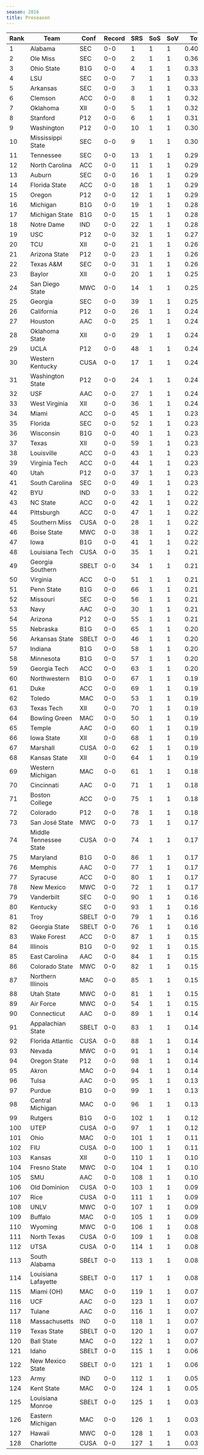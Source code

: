 ```yaml
---
season: 2016
title: Preseason
---
```

<table class="display"><thead><tr><th>Rank</th><th>Team</th><th>Conf</th><th>Record</th><th>SRS</th><th>SoS</th><th>SoV</th><th>Total</th></tr></thead><tbody>
<tr><td>1</td><td>Alabama</td><td>SEC</td><td>0-0</td><td>1</td><td>1</td><td>1</td><td>0.40000</td></tr>
<tr><td>2</td><td>Ole Miss</td><td>SEC</td><td>0-0</td><td>2</td><td>1</td><td>1</td><td>0.36559</td></tr>
<tr><td>3</td><td>Ohio State</td><td>B1G</td><td>0-0</td><td>4</td><td>1</td><td>1</td><td>0.33504</td></tr>
<tr><td>4</td><td>LSU</td><td>SEC</td><td>0-0</td><td>7</td><td>1</td><td>1</td><td>0.33334</td></tr>
<tr><td>5</td><td>Arkansas</td><td>SEC</td><td>0-0</td><td>3</td><td>1</td><td>1</td><td>0.33285</td></tr>
<tr><td>6</td><td>Clemson</td><td>ACC</td><td>0-0</td><td>8</td><td>1</td><td>1</td><td>0.32288</td></tr>
<tr><td>7</td><td>Oklahoma</td><td>XII</td><td>0-0</td><td>5</td><td>1</td><td>1</td><td>0.32103</td></tr>
<tr><td>8</td><td>Stanford</td><td>P12</td><td>0-0</td><td>6</td><td>1</td><td>1</td><td>0.31998</td></tr>
<tr><td>9</td><td>Washington</td><td>P12</td><td>0-0</td><td>10</td><td>1</td><td>1</td><td>0.30175</td></tr>
<tr><td>10</td><td>Mississippi State</td><td>SEC</td><td>0-0</td><td>9</td><td>1</td><td>1</td><td>0.30147</td></tr>
<tr><td>11</td><td>Tennessee</td><td>SEC</td><td>0-0</td><td>13</td><td>1</td><td>1</td><td>0.29553</td></tr>
<tr><td>12</td><td>North Carolina</td><td>ACC</td><td>0-0</td><td>11</td><td>1</td><td>1</td><td>0.29428</td></tr>
<tr><td>13</td><td>Auburn</td><td>SEC</td><td>0-0</td><td>16</td><td>1</td><td>1</td><td>0.29290</td></tr>
<tr><td>14</td><td>Florida State</td><td>ACC</td><td>0-0</td><td>18</td><td>1</td><td>1</td><td>0.29180</td></tr>
<tr><td>15</td><td>Oregon</td><td>P12</td><td>0-0</td><td>12</td><td>1</td><td>1</td><td>0.29168</td></tr>
<tr><td>16</td><td>Michigan</td><td>B1G</td><td>0-0</td><td>19</td><td>1</td><td>1</td><td>0.28524</td></tr>
<tr><td>17</td><td>Michigan State</td><td>B1G</td><td>0-0</td><td>15</td><td>1</td><td>1</td><td>0.28382</td></tr>
<tr><td>18</td><td>Notre Dame</td><td>IND</td><td>0-0</td><td>22</td><td>1</td><td>1</td><td>0.28023</td></tr>
<tr><td>19</td><td>USC</td><td>P12</td><td>0-0</td><td>32</td><td>1</td><td>1</td><td>0.27359</td></tr>
<tr><td>20</td><td>TCU</td><td>XII</td><td>0-0</td><td>21</td><td>1</td><td>1</td><td>0.26463</td></tr>
<tr><td>21</td><td>Arizona State</td><td>P12</td><td>0-0</td><td>23</td><td>1</td><td>1</td><td>0.26112</td></tr>
<tr><td>22</td><td>Texas A&M</td><td>SEC</td><td>0-0</td><td>31</td><td>1</td><td>1</td><td>0.26109</td></tr>
<tr><td>23</td><td>Baylor</td><td>XII</td><td>0-0</td><td>20</td><td>1</td><td>1</td><td>0.25987</td></tr>
<tr><td>24</td><td>San Diego State</td><td>MWC</td><td>0-0</td><td>14</td><td>1</td><td>1</td><td>0.25867</td></tr>
<tr><td>25</td><td>Georgia</td><td>SEC</td><td>0-0</td><td>39</td><td>1</td><td>1</td><td>0.25866</td></tr>
<tr><td>26</td><td>California</td><td>P12</td><td>0-0</td><td>26</td><td>1</td><td>1</td><td>0.24846</td></tr>
<tr><td>27</td><td>Houston</td><td>AAC</td><td>0-0</td><td>25</td><td>1</td><td>1</td><td>0.24593</td></tr>
<tr><td>28</td><td>Oklahoma State</td><td>XII</td><td>0-0</td><td>29</td><td>1</td><td>1</td><td>0.24404</td></tr>
<tr><td>29</td><td>UCLA</td><td>P12</td><td>0-0</td><td>48</td><td>1</td><td>1</td><td>0.24318</td></tr>
<tr><td>30</td><td>Western Kentucky</td><td>CUSA</td><td>0-0</td><td>17</td><td>1</td><td>1</td><td>0.24299</td></tr>
<tr><td>31</td><td>Washington State</td><td>P12</td><td>0-0</td><td>24</td><td>1</td><td>1</td><td>0.24255</td></tr>
<tr><td>32</td><td>USF</td><td>AAC</td><td>0-0</td><td>27</td><td>1</td><td>1</td><td>0.24105</td></tr>
<tr><td>33</td><td>West Virginia</td><td>XII</td><td>0-0</td><td>36</td><td>1</td><td>1</td><td>0.24054</td></tr>
<tr><td>34</td><td>Miami</td><td>ACC</td><td>0-0</td><td>45</td><td>1</td><td>1</td><td>0.23984</td></tr>
<tr><td>35</td><td>Florida</td><td>SEC</td><td>0-0</td><td>52</td><td>1</td><td>1</td><td>0.23500</td></tr>
<tr><td>36</td><td>Wisconsin</td><td>B1G</td><td>0-0</td><td>40</td><td>1</td><td>1</td><td>0.23428</td></tr>
<tr><td>37</td><td>Texas</td><td>XII</td><td>0-0</td><td>59</td><td>1</td><td>1</td><td>0.23333</td></tr>
<tr><td>38</td><td>Louisville</td><td>ACC</td><td>0-0</td><td>43</td><td>1</td><td>1</td><td>0.23209</td></tr>
<tr><td>39</td><td>Virginia Tech</td><td>ACC</td><td>0-0</td><td>44</td><td>1</td><td>1</td><td>0.23087</td></tr>
<tr><td>40</td><td>Utah</td><td>P12</td><td>0-0</td><td>37</td><td>1</td><td>1</td><td>0.23073</td></tr>
<tr><td>41</td><td>South Carolina</td><td>SEC</td><td>0-0</td><td>49</td><td>1</td><td>1</td><td>0.23003</td></tr>
<tr><td>42</td><td>BYU</td><td>IND</td><td>0-0</td><td>33</td><td>1</td><td>1</td><td>0.22968</td></tr>
<tr><td>43</td><td>NC State</td><td>ACC</td><td>0-0</td><td>42</td><td>1</td><td>1</td><td>0.22817</td></tr>
<tr><td>44</td><td>Pittsburgh</td><td>ACC</td><td>0-0</td><td>47</td><td>1</td><td>1</td><td>0.22698</td></tr>
<tr><td>45</td><td>Southern Miss</td><td>CUSA</td><td>0-0</td><td>28</td><td>1</td><td>1</td><td>0.22616</td></tr>
<tr><td>46</td><td>Boise State</td><td>MWC</td><td>0-0</td><td>38</td><td>1</td><td>1</td><td>0.22531</td></tr>
<tr><td>47</td><td>Iowa</td><td>B1G</td><td>0-0</td><td>41</td><td>1</td><td>1</td><td>0.22479</td></tr>
<tr><td>48</td><td>Louisiana Tech</td><td>CUSA</td><td>0-0</td><td>35</td><td>1</td><td>1</td><td>0.21936</td></tr>
<tr><td>49</td><td>Georgia Southern</td><td>SBELT</td><td>0-0</td><td>34</td><td>1</td><td>1</td><td>0.21812</td></tr>
<tr><td>50</td><td>Virginia</td><td>ACC</td><td>0-0</td><td>51</td><td>1</td><td>1</td><td>0.21739</td></tr>
<tr><td>51</td><td>Penn State</td><td>B1G</td><td>0-0</td><td>66</td><td>1</td><td>1</td><td>0.21494</td></tr>
<tr><td>52</td><td>Missouri</td><td>SEC</td><td>0-0</td><td>56</td><td>1</td><td>1</td><td>0.21216</td></tr>
<tr><td>53</td><td>Navy</td><td>AAC</td><td>0-0</td><td>30</td><td>1</td><td>1</td><td>0.21134</td></tr>
<tr><td>54</td><td>Arizona</td><td>P12</td><td>0-0</td><td>55</td><td>1</td><td>1</td><td>0.21107</td></tr>
<tr><td>55</td><td>Nebraska</td><td>B1G</td><td>0-0</td><td>65</td><td>1</td><td>1</td><td>0.20981</td></tr>
<tr><td>56</td><td>Arkansas State</td><td>SBELT</td><td>0-0</td><td>46</td><td>1</td><td>1</td><td>0.20814</td></tr>
<tr><td>57</td><td>Indiana</td><td>B1G</td><td>0-0</td><td>58</td><td>1</td><td>1</td><td>0.20441</td></tr>
<tr><td>58</td><td>Minnesota</td><td>B1G</td><td>0-0</td><td>57</td><td>1</td><td>1</td><td>0.20141</td></tr>
<tr><td>59</td><td>Georgia Tech</td><td>ACC</td><td>0-0</td><td>63</td><td>1</td><td>1</td><td>0.20041</td></tr>
<tr><td>60</td><td>Northwestern</td><td>B1G</td><td>0-0</td><td>67</td><td>1</td><td>1</td><td>0.19996</td></tr>
<tr><td>61</td><td>Duke</td><td>ACC</td><td>0-0</td><td>69</td><td>1</td><td>1</td><td>0.19823</td></tr>
<tr><td>62</td><td>Toledo</td><td>MAC</td><td>0-0</td><td>53</td><td>1</td><td>1</td><td>0.19772</td></tr>
<tr><td>63</td><td>Texas Tech</td><td>XII</td><td>0-0</td><td>70</td><td>1</td><td>1</td><td>0.19715</td></tr>
<tr><td>64</td><td>Bowling Green</td><td>MAC</td><td>0-0</td><td>50</td><td>1</td><td>1</td><td>0.19642</td></tr>
<tr><td>65</td><td>Temple</td><td>AAC</td><td>0-0</td><td>60</td><td>1</td><td>1</td><td>0.19618</td></tr>
<tr><td>66</td><td>Iowa State</td><td>XII</td><td>0-0</td><td>68</td><td>1</td><td>1</td><td>0.19334</td></tr>
<tr><td>67</td><td>Marshall</td><td>CUSA</td><td>0-0</td><td>62</td><td>1</td><td>1</td><td>0.19173</td></tr>
<tr><td>68</td><td>Kansas State</td><td>XII</td><td>0-0</td><td>64</td><td>1</td><td>1</td><td>0.19130</td></tr>
<tr><td>69</td><td>Western Michigan</td><td>MAC</td><td>0-0</td><td>61</td><td>1</td><td>1</td><td>0.18990</td></tr>
<tr><td>70</td><td>Cincinnati</td><td>AAC</td><td>0-0</td><td>71</td><td>1</td><td>1</td><td>0.18807</td></tr>
<tr><td>71</td><td>Boston College</td><td>ACC</td><td>0-0</td><td>75</td><td>1</td><td>1</td><td>0.18414</td></tr>
<tr><td>72</td><td>Colorado</td><td>P12</td><td>0-0</td><td>78</td><td>1</td><td>1</td><td>0.18044</td></tr>
<tr><td>73</td><td>San José State</td><td>MWC</td><td>0-0</td><td>73</td><td>1</td><td>1</td><td>0.17521</td></tr>
<tr><td>74</td><td>Middle Tennessee State</td><td>CUSA</td><td>0-0</td><td>74</td><td>1</td><td>1</td><td>0.17487</td></tr>
<tr><td>75</td><td>Maryland</td><td>B1G</td><td>0-0</td><td>86</td><td>1</td><td>1</td><td>0.17473</td></tr>
<tr><td>76</td><td>Memphis</td><td>AAC</td><td>0-0</td><td>77</td><td>1</td><td>1</td><td>0.17452</td></tr>
<tr><td>77</td><td>Syracuse</td><td>ACC</td><td>0-0</td><td>80</td><td>1</td><td>1</td><td>0.17190</td></tr>
<tr><td>78</td><td>New Mexico</td><td>MWC</td><td>0-0</td><td>72</td><td>1</td><td>1</td><td>0.17119</td></tr>
<tr><td>79</td><td>Vanderbilt</td><td>SEC</td><td>0-0</td><td>90</td><td>1</td><td>1</td><td>0.16958</td></tr>
<tr><td>80</td><td>Kentucky</td><td>SEC</td><td>0-0</td><td>93</td><td>1</td><td>1</td><td>0.16435</td></tr>
<tr><td>81</td><td>Troy</td><td>SBELT</td><td>0-0</td><td>79</td><td>1</td><td>1</td><td>0.16303</td></tr>
<tr><td>82</td><td>Georgia State</td><td>SBELT</td><td>0-0</td><td>76</td><td>1</td><td>1</td><td>0.16085</td></tr>
<tr><td>83</td><td>Wake Forest</td><td>ACC</td><td>0-0</td><td>87</td><td>1</td><td>1</td><td>0.15964</td></tr>
<tr><td>84</td><td>Illinois</td><td>B1G</td><td>0-0</td><td>92</td><td>1</td><td>1</td><td>0.15917</td></tr>
<tr><td>85</td><td>East Carolina</td><td>AAC</td><td>0-0</td><td>84</td><td>1</td><td>1</td><td>0.15882</td></tr>
<tr><td>86</td><td>Colorado State</td><td>MWC</td><td>0-0</td><td>82</td><td>1</td><td>1</td><td>0.15850</td></tr>
<tr><td>87</td><td>Northern Illinois</td><td>MAC</td><td>0-0</td><td>85</td><td>1</td><td>1</td><td>0.15437</td></tr>
<tr><td>88</td><td>Utah State</td><td>MWC</td><td>0-0</td><td>81</td><td>1</td><td>1</td><td>0.15414</td></tr>
<tr><td>89</td><td>Air Force</td><td>MWC</td><td>0-0</td><td>54</td><td>1</td><td>1</td><td>0.15101</td></tr>
<tr><td>90</td><td>Connecticut</td><td>AAC</td><td>0-0</td><td>89</td><td>1</td><td>1</td><td>0.14884</td></tr>
<tr><td>91</td><td>Appalachian State</td><td>SBELT</td><td>0-0</td><td>83</td><td>1</td><td>1</td><td>0.14810</td></tr>
<tr><td>92</td><td>Florida Atlantic</td><td>CUSA</td><td>0-0</td><td>88</td><td>1</td><td>1</td><td>0.14726</td></tr>
<tr><td>93</td><td>Nevada</td><td>MWC</td><td>0-0</td><td>91</td><td>1</td><td>1</td><td>0.14487</td></tr>
<tr><td>94</td><td>Oregon State</td><td>P12</td><td>0-0</td><td>98</td><td>1</td><td>1</td><td>0.14308</td></tr>
<tr><td>95</td><td>Akron</td><td>MAC</td><td>0-0</td><td>94</td><td>1</td><td>1</td><td>0.14084</td></tr>
<tr><td>96</td><td>Tulsa</td><td>AAC</td><td>0-0</td><td>95</td><td>1</td><td>1</td><td>0.13588</td></tr>
<tr><td>97</td><td>Purdue</td><td>B1G</td><td>0-0</td><td>99</td><td>1</td><td>1</td><td>0.13234</td></tr>
<tr><td>98</td><td>Central Michigan</td><td>MAC</td><td>0-0</td><td>96</td><td>1</td><td>1</td><td>0.13108</td></tr>
<tr><td>99</td><td>Rutgers</td><td>B1G</td><td>0-0</td><td>102</td><td>1</td><td>1</td><td>0.12416</td></tr>
<tr><td>100</td><td>UTEP</td><td>CUSA</td><td>0-0</td><td>97</td><td>1</td><td>1</td><td>0.12013</td></tr>
<tr><td>101</td><td>Ohio</td><td>MAC</td><td>0-0</td><td>101</td><td>1</td><td>1</td><td>0.11366</td></tr>
<tr><td>102</td><td>FIU</td><td>CUSA</td><td>0-0</td><td>100</td><td>1</td><td>1</td><td>0.11304</td></tr>
<tr><td>103</td><td>Kansas</td><td>XII</td><td>0-0</td><td>110</td><td>1</td><td>1</td><td>0.10264</td></tr>
<tr><td>104</td><td>Fresno State</td><td>MWC</td><td>0-0</td><td>104</td><td>1</td><td>1</td><td>0.10223</td></tr>
<tr><td>105</td><td>SMU</td><td>AAC</td><td>0-0</td><td>108</td><td>1</td><td>1</td><td>0.10186</td></tr>
<tr><td>106</td><td>Old Dominion</td><td>CUSA</td><td>0-0</td><td>103</td><td>1</td><td>1</td><td>0.09864</td></tr>
<tr><td>107</td><td>Rice</td><td>CUSA</td><td>0-0</td><td>111</td><td>1</td><td>1</td><td>0.09222</td></tr>
<tr><td>108</td><td>UNLV</td><td>MWC</td><td>0-0</td><td>107</td><td>1</td><td>1</td><td>0.09184</td></tr>
<tr><td>109</td><td>Buffalo</td><td>MAC</td><td>0-0</td><td>105</td><td>1</td><td>1</td><td>0.09184</td></tr>
<tr><td>110</td><td>Wyoming</td><td>MWC</td><td>0-0</td><td>106</td><td>1</td><td>1</td><td>0.08856</td></tr>
<tr><td>111</td><td>North Texas</td><td>CUSA</td><td>0-0</td><td>109</td><td>1</td><td>1</td><td>0.08786</td></tr>
<tr><td>112</td><td>UTSA</td><td>CUSA</td><td>0-0</td><td>114</td><td>1</td><td>1</td><td>0.08077</td></tr>
<tr><td>113</td><td>South Alabama</td><td>SBELT</td><td>0-0</td><td>113</td><td>1</td><td>1</td><td>0.08073</td></tr>
<tr><td>114</td><td>Louisiana Lafayette</td><td>SBELT</td><td>0-0</td><td>117</td><td>1</td><td>1</td><td>0.08042</td></tr>
<tr><td>115</td><td>Miami (OH)</td><td>MAC</td><td>0-0</td><td>119</td><td>1</td><td>1</td><td>0.07915</td></tr>
<tr><td>116</td><td>UCF</td><td>AAC</td><td>0-0</td><td>123</td><td>1</td><td>1</td><td>0.07745</td></tr>
<tr><td>117</td><td>Tulane</td><td>AAC</td><td>0-0</td><td>116</td><td>1</td><td>1</td><td>0.07709</td></tr>
<tr><td>118</td><td>Massachusetts</td><td>IND</td><td>0-0</td><td>118</td><td>1</td><td>1</td><td>0.07420</td></tr>
<tr><td>119</td><td>Texas State</td><td>SBELT</td><td>0-0</td><td>120</td><td>1</td><td>1</td><td>0.07179</td></tr>
<tr><td>120</td><td>Ball State</td><td>MAC</td><td>0-0</td><td>122</td><td>1</td><td>1</td><td>0.07150</td></tr>
<tr><td>121</td><td>Idaho</td><td>SBELT</td><td>0-0</td><td>115</td><td>1</td><td>1</td><td>0.06469</td></tr>
<tr><td>122</td><td>New Mexico State</td><td>SBELT</td><td>0-0</td><td>121</td><td>1</td><td>1</td><td>0.06239</td></tr>
<tr><td>123</td><td>Army</td><td>IND</td><td>0-0</td><td>112</td><td>1</td><td>1</td><td>0.05709</td></tr>
<tr><td>124</td><td>Kent State</td><td>MAC</td><td>0-0</td><td>124</td><td>1</td><td>1</td><td>0.05215</td></tr>
<tr><td>125</td><td>Louisiana Monroe</td><td>SBELT</td><td>0-0</td><td>125</td><td>1</td><td>1</td><td>0.03827</td></tr>
<tr><td>126</td><td>Eastern Michigan</td><td>MAC</td><td>0-0</td><td>126</td><td>1</td><td>1</td><td>0.03719</td></tr>
<tr><td>127</td><td>Hawaii</td><td>MWC</td><td>0-0</td><td>128</td><td>1</td><td>1</td><td>0.03629</td></tr>
<tr><td>128</td><td>Charlotte</td><td>CUSA</td><td>0-0</td><td>127</td><td>1</td><td>1</td><td>0.03081</td></tr>
</tbody></table>
